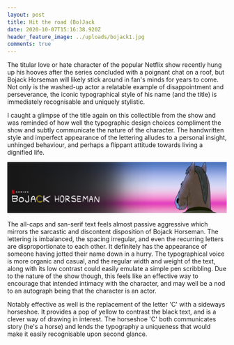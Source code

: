```yaml
---
layout: post
title: Hit the road (Bo)Jack
date: 2020-10-07T15:16:38.920Z
header_feature_image: ../uploads/bojack1.jpg
comments: true
---
```



The titular love or hate character of the popular Netflix show recently hung up his hooves after the series concluded with a poignant chat on a roof, but Bojack Horseman will likely stick around in fan's minds for years to come. Not only is the washed-up actor a relatable example of disappointment and perseverance, the iconic typographical style of his name (and the title) is immediately recognisable and uniquely stylistic.

I caught a glimpse of the title again on this collectible from the show and was reminded of how well the typographic design choices compliment the show and subtly communicate the nature of the character. The handwritten style and imperfect appearance of the lettering alludes to a personal insight, unhinged behaviour, and perhaps a flippant attitude towards living a dignified life. 

![Source: Netflix](../uploads/2020-10-07.png)

The all-caps and san-serif text feels almost passive aggressive which mirrors the sarcastic and discontent disposition of Bojack Horseman. The lettering is imbalanced, the spacing irregular, and even the recurring letters are disproportionate to each other. It definitely has the appearance of someone having jotted their name down in a hurry. The typographical voice is more organic and casual, and the regular width and weight of the text, along with its low contrast could easily emulate a simple pen scribbling. Due to the nature of the show though, this feels like an effective way to encourage that intended intimacy with the character, and may well be a nod to an autograph being that the character is an actor.

Notably effective as well is the replacement of the letter 'C' with a sideways horseshoe. It provides a pop of yellow to contrast the black text, and is a clever way of drawing in interest. The horseshoe 'C' both communicates story (he's a horse) and lends the typography a uniqueness that would make it easily recognisable upon second glance.